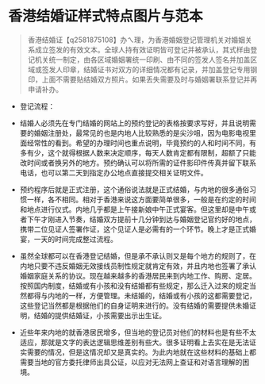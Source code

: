 # 香港结婚证样式特点图片与范本


> 香港结婚证【q2581875108】办ㄟ理，为香港婚姻登记管理机关对婚姻关系成立签发的有效文本。全球人持有效证明皆可登记并被承认，其式样由登记机关统一制定，由各区域婚姻署统一印刷、由不同的签发人签名并加盖区域或签发人印章，结婚证书对双方的详细情况都有记录，并加盖登记专用钢印，上面不需要贴结婚双方照片。如果丢失需要及时与婚姻署联系登记并再申请补办。

- 登记流程：
- 结婚人必须先在专门结婚的网站上的预约登记的表格按要求写好，并且说明需要的婚姻注册处，最常见的也是内地人比较熟悉的是尖沙咀，因为电影电视里面经常性的看到。希望的办理时间也重点说明，毕竟预约的人和时间不同，有多有少，这个就得根据人数来决定顺序，每天人数肯定都有限制，超额了只能改时间或者换另外的地方。预约确认可以将所需的证件影印件传真并留下联系电话，也可以第二天到指定办公地点直接提交相关证明文件。

- 预约程序后就是正式注册，这个通俗说法就是正式结婚，与内地的很多通俗习惯一样，各不相同。相对于香港来说这方面要简单很多，一般是在约定的时间和地点进行仪式。内地几乎都是上午接新娘中午正式宴客。但这里却是中午或者下午才刚进入节奏，结婚双方提前十几分钟到达与婚姻登记官约好的地点，携带二位见证人签署作证，这个见证人是必需有的一个环节。晚上才是正式婚宴，一天的时间完成整过流程。

- 虽然全球都可以在香港登记结婚，但是承不承认则又是每个地方的规则了，在内地只要不违反婚姻无效接线员制性规定就肯定有效，并且内地也签署了承认婚姻家庭关系的协议。现在越来越多的香港居民来到内地工作、购房、定居。按照国内制度，结婚或有小孩和没有结婚都有些规定，那么迁入过来的规定当然都得与内地的一样，方便管理。未结婚的，结婚或有小孩的这都需要登记，这些登记当然都是根据他们的自身证明来进行的。没有结婚的需要提供未婚证明，结婚的提供结婚证，小孩需要出示出生证。

- 近些年来内地的就香港居民增多，但当地的登记员对他们的材料也是有些不太适应，那就是文字的表达逻辑思维差别有些大。很多证明看上去实在是无法证实需要的情况，但是这情况却又是真实的。为此内地就在这些材料的基础上都需要当地的官方委托律师出具公证，以应对无法网上查证和对语言理解的困境。
